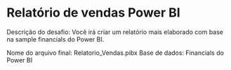 # Relatório de vendas Power BI
Descrição do desafio: Você irá criar um relatório mais elaborado com base na sample financials do Power BI.

Nome do arquivo final: Relatorio_Vendas.pibx
Base de dados: Financials do Power BI